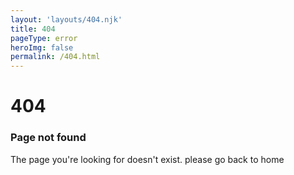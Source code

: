 ```yaml
---
layout: 'layouts/404.njk'
title: 404
pageType: error
heroImg: false
permalink: /404.html
---
```

# 404
### Page not found
The page you're looking for doesn't exist. please go back to home
